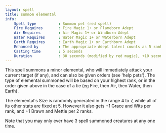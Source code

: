 ```yaml
---
layout: spell
title: summon elemental
info:
    Spell type          : Summon pet (red spell)
    Fire Requires       : Fire Magic 1+ or Flameborn Adept
    Air Requires        : Air Magic 1+ or Windborn Adept
    Water Requires      : Water Magic 1+ or Waterborn Adept
    Earth Requires      : Earth Magic 1+ or Earthborn Adept
    Enhanced by         : The appropriate Adept talent counts as 5 ranks
    Casting time        : 5 seconds
    Duration            : 30 seconds (modified by red magic), +10 seconds per rank
---
```


This spell summons a minor elemental, who will immediately attack your current
target (if any), and can also be given orders (see 'help pets').  The type of 
elemental summoned will be based on your highest rank, or in the order given 
above in the case of a tie (eg Fire, then Air, then Water, then Earth).

The elemental's Size is randomly generated in the range 4 to 7, while all of 
its other stats are fixed at 5.  However it also gets +1 Grace and Wits per 
rank, and +1 Brawn and Mettle per 2 ranks.

Note that you may only ever have 3 spell summoned creatures at any one time.
